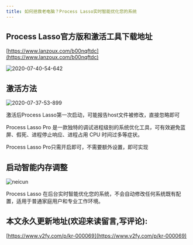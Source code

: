 ```yaml
---
title: 如何拯救老电脑？Process Lasso实时智能优化您的系统
---
```




## Process Lasso官方版和激活工具下载地址

[https://www.lanzoux.com/b00nqftdc](https://www.lanzoux.com/b00nqftdc)

![2020-07-40-54-642](https://www.v2fy.com/asset/0i/jikemiji/jikemiji-md/kr-000069.assets/2020-07-40-54-642.png)



## 激活方法



![2020-07-37-53-899](https://www.v2fy.com/asset/0i/jikemiji/jikemiji-md/kr-000069.assets/2020-07-37-53-899.png)

激活后Process Lasso第一次启动，可能报告host文件被修改，直接忽略即可

Process Lasso Pro 是一款独特的调试进程级别的系统优化工具，可有效避免蓝屏、假死、进程停止响应、进程占用 CPU 时间过多等症状。



Process Lasso Pro只需开启即可，不需要额外设置，即可实现



## 启动智能内存调整

![neicun](https://www.v2fy.com/asset/0i/jikemiji/jikemiji-md/kr-000069.assets/neicun.gif)



Process Lasso 在后台实时智能优化您的系统，不会自动修改任何系统既有配置，适用于普通家庭用户和专业工作环境。




## 本文永久更新地址(欢迎来读留言,写评论):

[https://www.v2fy.com/p/kr-000069](https://www.v2fy.com/p/kr-000069)
